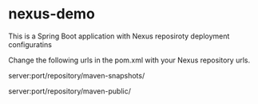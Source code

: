 # nexus-demo
This is a Spring Boot application with Nexus reposiroty deployment configuratins

Change the following urls in the pom.xml with your Nexus repository urls.

server:port/repository/maven-snapshots/

server:port/repository/maven-public/
